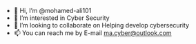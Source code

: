 - 👋 Hi, I’m @mohamed-ali101
- 👀 I’m interested in Cyber Security
- 💞️ I’m looking to collaborate on Helping develop cybersecurity
- 📫 You can reach me by E-mail ma.cyber@outlook.com

<!---
mohamed-ali101/mohamed-ali101 is a ✨ special ✨ repository because its `README.md` (this file) appears on your GitHub profile.
You can click the Preview link to take a look at your changes.
--->
